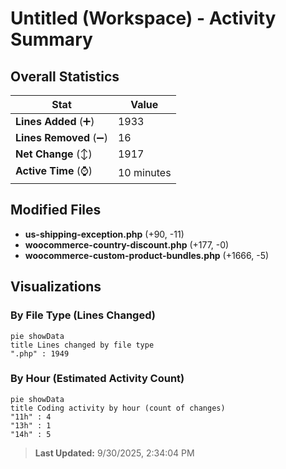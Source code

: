 # Untitled (Workspace) - Activity Summary 

## Overall Statistics

| Stat                   | Value                                                             |
| ---------------------- | ----------------------------------------------------------------- |
| **Lines Added** (➕)   | 1933                                          |
| **Lines Removed** (➖) | 16                                        |
| **Net Change** (↕)    | 1917                |
| **Active Time** (⌚)   | 10 minutes |


## Modified Files
- **us-shipping-exception.php** (+90, -11)
- **woocommerce-country-discount.php** (+177, -0)
- **woocommerce-custom-product-bundles.php** (+1666, -5)

## Visualizations

### By File Type (Lines Changed)

```mermaid
pie showData
title Lines changed by file type
".php" : 1949
```

### By Hour (Estimated Activity Count)

```mermaid
pie showData
title Coding activity by hour (count of changes)
"11h" : 4
"13h" : 1
"14h" : 5
```


> **Last Updated:** 9/30/2025, 2:34:04 PM